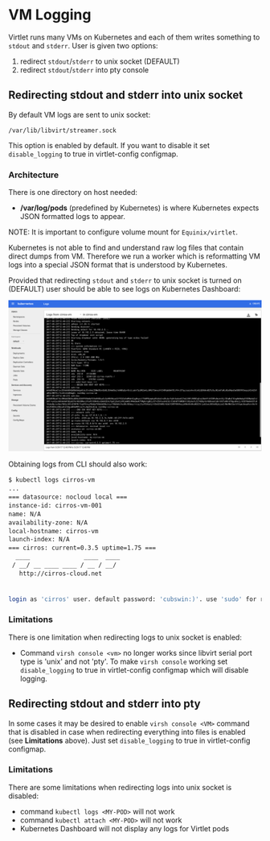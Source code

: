 # VM Logging
Virtlet runs many VMs on Kubernetes and each of them writes something to `stdout` and `stderr`. User
is given two options:

1. redirect `stdout`/`stderr` to unix socket (DEFAULT)
2. redirect `stdout`/`stderr` into pty console

## Redirecting stdout and stderr into unix socket
By default VM logs are sent to unix socket:
```
/var/lib/libvirt/streamer.sock
```
This option is enabled by default. If you want to disable it set `disable_logging` to true in virtlet-config configmap.

### Architecture
There is one directory on host needed:

* **/var/log/pods** (predefined by Kubernetes) is where Kubernetes expects JSON formatted logs to appear.

NOTE: It is important to configure volume mount for `Equinix/virtlet`.

Kubernetes is not able to find and understand raw log files that contain direct dumps from VM. Therefore
we run a worker which is reformatting VM logs into a special JSON format that is understood
by Kubernetes.

Provided that redirecting `stdout` and `stderr` to unix socket is turned on (DEFAULT)
user should be able to see logs on Kubernetes Dashboard:

![Logging screenshot](img/logging-screenshot.png)

Obtaining logs from CLI should also work:

```bash
$ kubectl logs cirros-vm
...
=== datasource: nocloud local ===
instance-id: cirros-vm-001
name: N/A
availability-zone: N/A
local-hostname: cirros-vm
launch-index: N/A
=== cirros: current=0.3.5 uptime=1.75 ===
  ____               ____  ____
 / __/ __ ____ ____ / __ / __/
   http://cirros-cloud.net


login as 'cirros' user. default password: 'cubswin:)'. use 'sudo' for root.
```

### Limitations
There is one limitation when redirecting logs to unix socket is enabled:

- Command `virsh console <vm>` no longer works since libvirt serial port type is 'unix' and not 'pty'. To make `virsh console` working set `disable_logging` to true in virtlet-config configmap which will disable logging.

## Redirecting stdout and stderr into pty
In some cases it may be desired to enable `virsh console <VM>` command that is disabled in case when
redirecting everything into files is enabled (see **Limitations** above). Just set `disable_logging` to true in virtlet-config configmap.


### Limitations
There are some limitations when redirecting logs into unix socket is disabled:

- command `kubectl logs <MY-POD>` will not work
- command `kubectl attach <MY-POD>` will not work
- Kubernetes Dashboard will not display any logs for Virtlet pods

